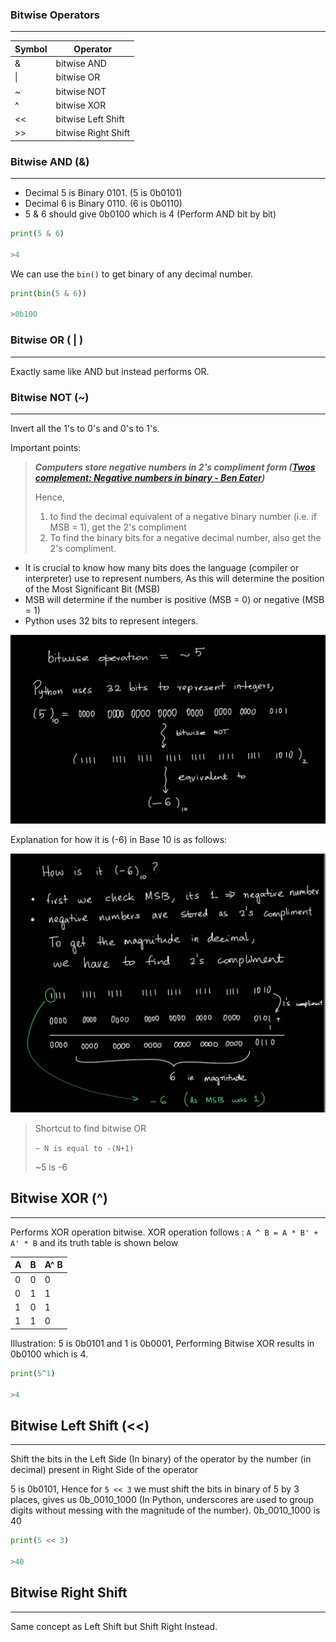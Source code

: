 

### Bitwise Operators 
---

| Symbol | Operator |
|---|---|
| & | bitwise AND |
| \| | bitwise OR |
| ~ | bitwise NOT |
| ^ | bitwise XOR |
| << | bitwise Left Shift |
| >> | bitwise Right Shift |

### Bitwise AND (&)
---
* Decimal 5 is Binary 0101. (5 is 0b0101)
* Decimal 6 is Binary 0110. (6 is 0b0110)
* 5 & 6 should give 0b0100 which is 4 (Perform AND bit by bit)

```python
print(5 & 6)

>4
```

We can use the `bin()` to get binary of any decimal number.
```python
print(bin(5 & 6))

>0b100
```


### Bitwise OR ( | )
---
Exactly same like AND but instead performs OR.


### Bitwise NOT (~)
---
Invert all the 1's to 0's and 0's to 1's.

Important points:

> ***Computers store negative numbers in 2's compliment form ([Twos complement: Negative numbers in binary - Ben Eater](https://www.youtube.com/watch?v=4qH4unVtJkE&ab_channel=BenEater))***
> 
> Hence, 
> 1. to find the decimal equivalent of a negative binary number (i.e. if MSB = 1), get the 2's compliment
> 2. To find the binary bits for a negative decimal number, also get the 2's compliment.

* It is crucial to know how many bits does the language (compiler or interpreter) use to represent numbers, As this will determine the position of the Most Significant Bit (MSB)
* MSB will determine if the number is positive (MSB = 0) or negative (MSB = 1)
* Python uses 32 bits to represent integers.

![image](../_assets/bitwise-not.jpg)

Explanation for how it is (-6) in Base 10 is as follows:

![image1](../_assets/negative-numbers.jpg)


> Shortcut to find bitwise OR
> 
> `~ N is equal to -(N+1)`
> 
> ~5 is -6


## Bitwise XOR (^)
---
Performs XOR operation bitwise.  XOR operation follows : `A ^ B = A * B' + A' * B` and its truth table is shown below

| A    | B | A^ B |
|---|-- |---|
|0 | 0 | 0|
|0 | 1 | 1 |
| 1| 0| 1| 
|1| 1| 0|

Illustration:
5 is 0b0101 and 1 is 0b0001, Performing Bitwise XOR results in 0b0100 which is 4.

```python
print(5^1)

>4
```


## Bitwise Left Shift (<<)
---
Shift the bits in the Left Side (In binary) of the operator by the number (in decimal) present in Right Side of the operator

5 is 0b0101, Hence for `5 << 3` we must shift the bits in binary of 5 by 3 places, gives us 0b_0010_1000 (In Python, underscores are used to group digits without messing with the magnitude of the number). 0b_0010_1000 is 40

```python
print(5 << 3)

>40
```

## Bitwise Right Shift
---
Same concept as Left Shift but Shift Right Instead.
